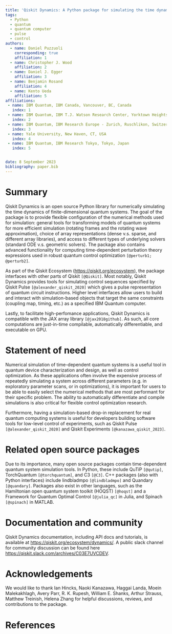 ```yaml
---
title: 'Qiskit Dynamics: A Python package for simulating the time dynamics of quantum systems'
tags:
  - Python
  - quantum
  - quantum computer
  - pulse
  - control
authors:
  - name: Daniel Puzzuoli
    corresponding: true
    affiliation: 1
  - name: Christopher J. Wood
    affiliation: 2
  - name: Daniel J. Egger
    affiliation: 3
  - name: Benjamin Rosand
    affiliation: 4
  - name: Kento Ueda
    affiliation: 5
affiliations:
 - name: IBM Quantum, IBM Canada, Vancouver, BC, Canada
   index: 1
 - name: IBM Quantum, IBM T.J. Watson Research Center, Yorktown Heights, NY, USA
   index: 2
 - name: IBM Quantum, IBM Research Europe - Zurich, Ruschlikon, Switzerland
   index: 3
 - name: Yale University, New Haven, CT, USA
   index: 4
 - name: IBM Quantum, IBM Research Tokyo, Tokyo, Japan
   index: 5


date: 8 September 2023
bibliography: paper.bib
---
```


# Summary

Qiskit Dynamics is an open source Python library for numerically simulating the time dynamics of finite-dimensional quantum systems. The goal of the package is to provide flexible configuration of the numerical methods used for simulation: general tools for transforming models of quantum systems for more efficient simulation (rotating frames and the rotating wave approximation), choice of array representations (dense v.s. sparse, and different array libraries), and access to different types of underlying solvers (standard ODE v.s. geometric solvers). The package also contains advanced functionality for computing time-dependent perturbation theory expressions used in robust quantum control optimization `[@perturb1; @perturb2]`. 

As part of the Qiskit Ecosystem (https://qiskit.org/ecosystem), the package interfaces with other parts of Qiskit `[@Qiskit]`. Most notably, Qiskit Dynamics provides tools for simulating control sequences specified by Qiskit Pulse `[@alexander_qiskit_2020]` which gives a pulse representation of quantum circuit instructions. Higher level interfaces allow users to build and interact with simulation-based objects that target the same constraints (coupling map, timing, etc.) as a specified IBM Quantum computer.

Lastly, to facilitate high-perfomance applications, Qiskit Dynamics is compatible with the JAX array library `[@jax2018github]`. As such, all core computations are just-in-time compilable, automatically differentiable, and executable on GPU.

# Statement of need

Numerical simulation of time-dependent quantum systems is a useful tool in quantum device characterization and design, as well as control optimization. As these applications often involve the expensive process of repeatedly simulating a system across different parameters (e.g. in exploratory parameter scans, or in optimizations), it is important for users to be able to easily select the numerical methods that are most performant for their specific problem. The ability to automatically differentiate and compile simulations is also critical for flexible control optimization research. 

Furthermore, having a simulation-based drop-in replacement for real quantum computing systems is useful for developers building software tools for low-level control of experiments, such as Qiskit Pulse `[@alexander_qiskit_2020]` and Qiskit Experiments `[@kanazawa_qiskit_2023]`.

# Related open source packages

Due to its importance, many open source packages contain time-dependent quantum system simulation tools. In Python, these include QuTiP `[@qutip]`, TorchQuantum `[@torchquantum]`, and C3 `[@C3]`. C++ packages (also with Python interfaces) include lindbladmpo `[@lindbladmpo]` and Quandary `[@quandary]`. Packages also exist in other languages, such as the Hamiltonian open quantum system toolkit (HOQST) `[@hoqst]` and a Framework for Quantum Optimal Control `[@julia_qc]` in Julia, and Spinach `[@spinach]` in MATLAB.

# Documentation and community

Qiskit Dynamics documentation, including API docs and tutorials, is available at https://qiskit.org/ecosystem/dynamics/. A public slack channel for community discussion can be found here https://qiskit.slack.com/archives/C03E7UVCDEV.

# Acknowledgements

We would like to thank Ian Hincks, Naoki Kanazawa, Haggai Landa, Moein Malekakhlagh, Avery Parr, R. K. Rupesh, William E. Shanks, Arthur Strauss, Matthew Treinish, Helena Zhang for helpful discussions, reviews, and contributions to the package.

# References